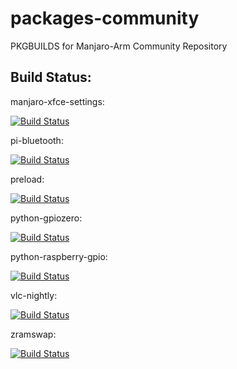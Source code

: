 # packages-community
PKGBUILDS for Manjaro-Arm Community Repository

## Build Status:
manjaro-xfce-settings:

[![Build Status](http://mirror.strits.dk:8091/view/Community/job/manjaro-xfce-settings/badge/icon)](http://mirror.strits.dk:8091/view/Community/job/manjaro-xfce-settings/)

pi-bluetooth:

[![Build Status](http://mirror.strits.dk:8091/view/Community/job/pi-bluetooth/badge/icon)](http://mirror.strits.dk:8091/view/Community/job/pi-bluetooth/)

preload:

[![Build Status](http://mirror.strits.dk:8091/view/Community/job/preload/badge/icon)](http://mirror.strits.dk:8091/view/Community/job/preload/)

python-gpiozero:

[![Build Status](http://mirror.strits.dk:8091/view/Community/job/python-gpiozero/badge/icon)](http://mirror.strits.dk:8091/view/Community/job/python-gpiozero/)

python-raspberry-gpio:

[![Build Status](http://mirror.strits.dk:8091/view/Community/job/python-raspberry-gpio/badge/icon)](http://mirror.strits.dk:8091/view/Community/job/python-raspberry-gpio/)

vlc-nightly:

[![Build Status](http://mirror.strits.dk:8091/view/Community/job/vlc-nightly/badge/icon)](http://mirror.strits.dk:8091/view/Community/job/vlc-nightly/)

zramswap:

[![Build Status](http://mirror.strits.dk:8091/view/Community/job/zramswap/badge/icon)](http://mirror.strits.dk:8091/view/Community/job/zramswap/)
